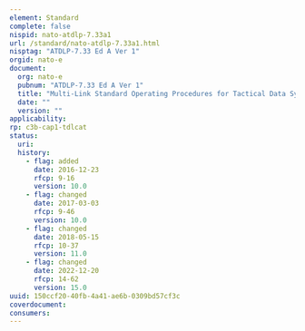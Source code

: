 ```yaml
---
element: Standard
complete: false
nispid: nato-atdlp-7.33a1
url: /standard/nato-atdlp-7.33a1.html
nisptag: "ATDLP-7.33 Ed A Ver 1"
orgid: nato-e
document:
  org: nato-e
  pubnum: "ATDLP-7.33 Ed A Ver 1"
  title: "Multi-Link Standard Operating Procedures for Tactical Data Systems Employing Link 11, Link 11B, Link 16, IJMS, Link 22 and JREAP"
  date: ""
  version: ""
applicability:
rp: c3b-cap1-tdlcat
status:
  uri: 
  history: 
    - flag: added
      date: 2016-12-23
      rfcp: 9-16
      version: 10.0
    - flag: changed
      date: 2017-03-03
      rfcp: 9-46
      version: 10.0
    - flag: changed
      date: 2018-05-15
      rfcp: 10-37
      version: 11.0
    - flag: changed
      date: 2022-12-20
      rfcp: 14-62
      version: 15.0
uuid: 150ccf20-40fb-4a41-ae6b-0309bd57cf3c
coverdocument:
consumers:
---
```

